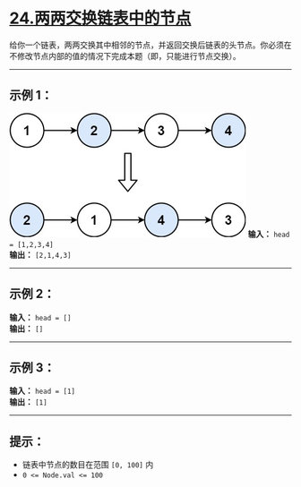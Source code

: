 # [24.两两交换链表中的节点](https://leetcode.cn/problems/swap-nodes-in-pairs/description)

给你一个链表，两两交换其中相邻的节点，并返回交换后链表的头节点。你必须在不修改节点内部的值的情况下完成本题（即，只能进行节点交换）。

---

## 示例 1：

![示例1](../images/24.两两交换链表中的节点.jpg)
**输入：** `head = [1,2,3,4]`  
**输出：** `[2,1,4,3]`

---

## 示例 2：

**输入：** `head = []`  
**输出：** `[]`

---

## 示例 3：

**输入：** `head = [1]`  
**输出：** `[1]`

---

## 提示：

- 链表中节点的数目在范围 `[0, 100]` 内
- `0 <= Node.val <= 100` 